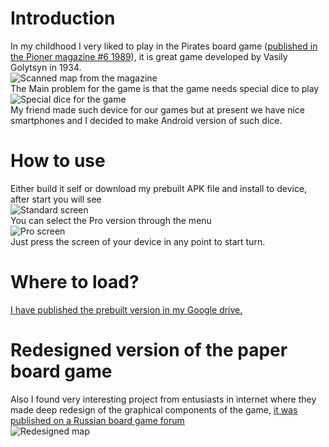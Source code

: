 # Introduction
In my childhood I very liked to play in the Pirates board game ([published in the Pioner magazine #6 1989](https://drive.google.com/open?id=0BxHnNp97IgMRem0yUWNwTzEyVVk&authuser=0)), it is great game developed by Vasily Golytsyn in 1934.   
![Scanned map from the magazine](https://raw.githubusercontent.com/raydac/AndroidPirateDice/master/miscgfx/mapinmagazine.jpg)   
The Main problem for the game is that the game needs special dice to play   
![Special dice for the game](https://raw.githubusercontent.com/raydac/AndroidPirateDice/master/miscgfx/realdice.jpg)   
My friend made such device for our games but at present we have nice smartphones and I decided to make Android version of such dice.
# How to use
Either build it self or download my prebuilt APK file and install to device, after start you will see   
![Standard screen](https://raw.githubusercontent.com/raydac/AndroidPirateDice/master/miscgfx/scr_standard.jpg)   
You can select the Pro version through the menu   
![Pro screen](https://raw.githubusercontent.com/raydac/AndroidPirateDice/master/miscgfx/scr_pro.jpg)   
Just press the screen of your device in any point to start turn.
# Where to load?
[I have published the prebuilt version in my Google drive.](https://drive.google.com/open?id=0BxHnNp97IgMRfnhZdGFwTnZVYlVoN3RfT3FrVFBnVHQwRU95NldTbEJCRGFEZGczNzhFUHM&authuser=0)
# Redesigned version of the paper board game
Also I found very interesting project from entusiasts in internet where they made deep redesign of the graphical components of the game, [it was published on a Russian board game forum](http://www.boardgamer.ru/piraty-raspechataj-i-igraj#more-27882)   
![Redesigned map](http://savepic.org/4230743.jpg)
